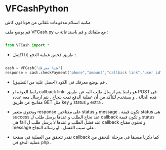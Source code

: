 # VFCashPython
مكتبة استلام مدفوعات تلقائى من فودافون كاش

قم بوضع ملف VFCash.py مع ملفاتك و قم باستدعائة ب :
```python

from VFCash import *

```

- طريق فحص عملية الدفع إذا اكتمل : 
```python

cash = VFCash("هنا معرفك")
response = cash.checkPayment("phone","amount","callback link","user id")

```
- قم بوضع معرفك فى الكود (احصل عليه من التطبيق) .
- رابط العودة او callback link: هو رابط يتم ارسال طلب اليه عن طريق POST فى هذه الحالة . و يستخدم للتأكد من أن عملية الدفع تمت بنجاح . يتم ارسال معه عدده مفاتيح عن طريق GET مثل key و status و extra .
- ويحتوي متغير response على مفتاحين status و message . تكون قيمة status هى success عند نجاح الطلب و عندها يرسل طلب ل callback و تكون قيمة status هى fail عند فشل الطلب و عندها لا يرسل طلب ل callback و تحتوي مفتاح message على سبب الفشل . او رسالة النجاح .
  
- تقدر تتحقق من العملية فى صفحة callback كما ذكرنا مسبقا فى مرحلة التحقق من عملية الدفع فى php .
